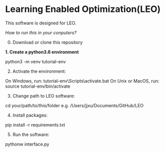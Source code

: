 # Learning Enabled Optimization(LEO)
This software is designed for LEO. 

*How to run this in your conputers?*

0. Download or clone this repository

**1. Create a  python3.6 environment**

python3 -m venv tutorial-env

2. Activate the environment:

On Windows, run:
tutorial-env\Scripts\activate.bat
On Unix or MacOS, run:
source tutorial-env/bin/activate

3. Change path to LEO software: 

cd your/path/to/this/folder
e.g. /Users/jjxu/Documents/GitHub/LEO


4. Install packages:

pip install -r requirements.txt

5. Run the software:

pythonw interface.py
